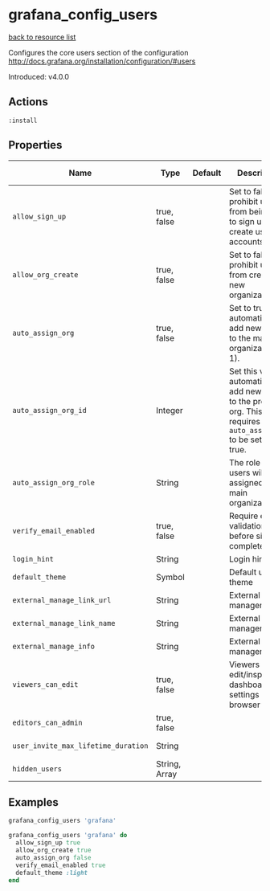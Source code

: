 # grafana_config_users

[back to resource list](https://github.com/sous-chefs/grafana#resources)

Configures the core users section of the configuration <http://docs.grafana.org/installation/configuration/#users>

Introduced: v4.0.0

## Actions

`:install`

## Properties

| Name                                | Type          | Default | Description                                                                                                           | Allowed Values |
| ----------------------------------- | ------------- | ------- | --------------------------------------------------------------------------------------------------------------------- | -------------- |
| `allow_sign_up`                     | true, false   |         | Set to false to prohibit users from being able to sign up / create user accounts                                      | true, false    |
| `allow_org_create`                  | true, false   |         | Set to false to prohibit users from creating new organizations                                                        | true, false    |
| `auto_assign_org`                   | true, false   |         | Set to true to automatically add new users to the main organization (id 1).                                           | true, false    |
| `auto_assign_org_id`                | Integer       |         | Set this value to automatically add new users to the provided org. This requires `auto_assign_org` to be set to true. |                |
| `auto_assign_org_role`              | String        |         | The role new users will be assigned for the main organization                                                         |                |
| `verify_email_enabled`              | true, false   |         | Require email validation before sign up completes                                                                     | true, false    |
| `login_hint`                        | String        |         | Login hint text                                                                                                       |                |
| `default_theme`                     | Symbol        |         | Default user theme                                                                                                    | dark light     |
| `external_manage_link_url`          | String        |         | External user management                                                                                              |                |
| `external_manage_link_name`         | String        |         | External user management                                                                                              |                |
| `external_manage_info`              | String        |         | External user management                                                                                              |                |
| `viewers_can_edit`                  | true, false   |         | Viewers can edit/inspect dashboard settings in the browser                                                            | true, false    |
| `editors_can_admin`                 | true, false   |         |                                                                                                                       | true, false    |
| `user_invite_max_lifetime_duration` | String        |         |                                                                                                                       | true, false    |
| `hidden_users`                      | String, Array |         |                                                                                                                       | true, false    |

## Examples

```ruby
grafana_config_users 'grafana'
```

```ruby
grafana_config_users 'grafana' do
  allow_sign_up true
  allow_org_create true
  auto_assign_org false
  verify_email_enabled true
  default_theme :light
end
```
